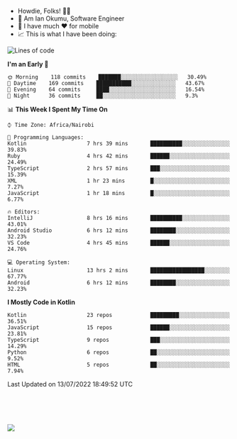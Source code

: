 
* Howdie, Folks! 👋🤓
* 🤪 Am Ian Okumu, Software Engineer
* 📱 I have much ❤️ for mobile
* 📈 This is what I have been doing:
  
<!-- <a href="https://otsembo.github.io/OtsemboPortfolio/" style="margin-right:.5%; margin-top=.5%;">
  <img align="center" src="https://github-readme-stats.vercel.app/api/top-langs/?username=otsembo&layout=compact" />
</a> -->

<!--START_SECTION:waka-->
![Lines of code](https://img.shields.io/badge/From%20Hello%20World%20I%27ve%20Written-571%20Thousand%20lines%20of%20code-blue)

**I'm an Early 🐤** 

```text
🌞 Morning    118 commits    ███████░░░░░░░░░░░░░░░░░░   30.49% 
🌆 Daytime    169 commits    ███████████░░░░░░░░░░░░░░   43.67% 
🌃 Evening    64 commits     ████░░░░░░░░░░░░░░░░░░░░░   16.54% 
🌙 Night      36 commits     ██░░░░░░░░░░░░░░░░░░░░░░░   9.3%

```


📊 **This Week I Spent My Time On** 

```text
⌚︎ Time Zone: Africa/Nairobi

💬 Programming Languages: 
Kotlin                   7 hrs 39 mins       ██████████░░░░░░░░░░░░░░░   39.83% 
Ruby                     4 hrs 42 mins       ██████░░░░░░░░░░░░░░░░░░░   24.49% 
TypeScript               2 hrs 57 mins       ███░░░░░░░░░░░░░░░░░░░░░░   15.39% 
XML                      1 hr 23 mins        █░░░░░░░░░░░░░░░░░░░░░░░░   7.27% 
JavaScript               1 hr 18 mins        █░░░░░░░░░░░░░░░░░░░░░░░░   6.77%

🔥 Editors: 
IntelliJ                 8 hrs 16 mins       ██████████░░░░░░░░░░░░░░░   43.01% 
Android Studio           6 hrs 12 mins       ████████░░░░░░░░░░░░░░░░░   32.23% 
VS Code                  4 hrs 45 mins       ██████░░░░░░░░░░░░░░░░░░░   24.76%

💻 Operating System: 
Linux                    13 hrs 2 mins       █████████████████░░░░░░░░   67.77% 
Android                  6 hrs 12 mins       ████████░░░░░░░░░░░░░░░░░   32.23%

```

**I Mostly Code in Kotlin** 

```text
Kotlin                   23 repos            █████████░░░░░░░░░░░░░░░░   36.51% 
JavaScript               15 repos            ██████░░░░░░░░░░░░░░░░░░░   23.81% 
TypeScript               9 repos             ███░░░░░░░░░░░░░░░░░░░░░░   14.29% 
Python                   6 repos             ██░░░░░░░░░░░░░░░░░░░░░░░   9.52% 
HTML                     5 repos             ██░░░░░░░░░░░░░░░░░░░░░░░   7.94%

```



 Last Updated on 13/07/2022 18:49:52 UTC
<!--END_SECTION:waka-->

<br />
<br />
<br />
<br />
<a href="https://otsembo.com" style="margin-right:.5%; margin-top=.5%;">
  <img align="center" src="https://github-readme-stats.vercel.app/api?username=otsembo&&show_icons=true&theme=radical" />
</a>
<br />
  
  </div>
<!---
otsembo/otsembo is a ✨ special ✨ repository because its `README.md` (this file) appears on your GitHub profile.
You can click the Preview link to take a look at your changes.
--->
